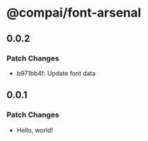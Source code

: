 # @compai/font-arsenal

## 0.0.2

### Patch Changes

- b971bb4f: Update font data

## 0.0.1

### Patch Changes

- Hello, world!
